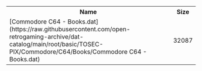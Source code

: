 <table>
<tr><th>Name</th><th>Size</th></tr>
<tr><td>
[Commodore C64 - Books.dat](https://raw.githubusercontent.com/open-retrogaming-archive/dat-catalog/main/root/basic/TOSEC-PIX/Commodore/C64/Books/Commodore C64 - Books.dat)
</td><td>32087</td></tr>
</table>
